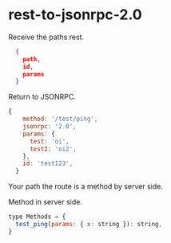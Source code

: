 # rest-to-jsonrpc-2.0

Receive the paths rest.

```json
  {
    path,
    id,
    params
  }
```

Return to JSONRPC.

```js
{
    method: '/test/ping',
    jsonrpc: '2.0',
    params: {
      test: 'oi',
      test2: 'oi2',
    },
    id: 'test123',
  }
```

Your path the route is a method by server side.

Method in server side.

```js
type Methods = {
  test_ping(params: { x: string }): string,
}
```
